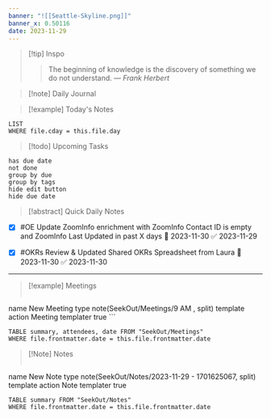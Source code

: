 ```yaml
---
banner: "![[Seattle-Skyline.png]]"
banner_x: 0.50116
date: 2023-11-29
---
```


> [!tip] Inspo
>> The beginning of knowledge is the discovery of something we do not understand.
> — <cite>Frank Herbert</cite>

>[!note] Daily Journal



> [!example] Today's Notes
```dataview
LIST
WHERE file.cday = this.file.day
```

> [!todo] Upcoming Tasks

```tasks
has due date
not done
group by due
group by tags
hide edit button
hide due date
```

> [!abstract] Quick Daily Notes

- [x] #OE Update ZoomInfo enrichment with ZoomInfo Contact ID is empty and ZoomInfo Last Updated in past X days 📅 2023-11-30 ✅ 2023-11-29

- [x] #OKRs Review & Updated Shared OKRs Spreadsheet from Laura 📅 2023-11-30 ✅ 2023-11-30
---

> [!example] Meetings
>  ```button
name New Meeting
type note(SeekOut/Meetings/9  AM , split) template
action Meeting
templater true ```

```dataview  
TABLE summary, attendees, date FROM "SeekOut/Meetings"  
WHERE file.frontmatter.date = this.file.frontmatter.date  
```

> [!Note]  Notes
> ```button
name New Note
type note(SeekOut/Notes/2023-11-29 - 1701625067, split) template
action Note
templater true
```dataview
TABLE summary FROM "SeekOut/Notes"  
WHERE file.frontmatter.date = this.file.frontmatter.date  
```

​